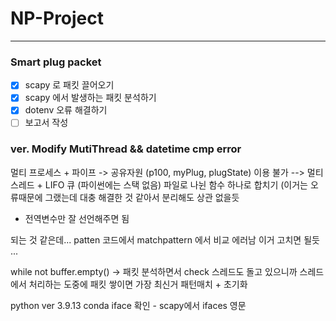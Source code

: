 # NP-Project
---
### Smart plug packet
- [x] scapy 로 패킷 끌어오기
- [x] scapy 에서 발생하는 패킷 분석하기
- [x] dotenv 오류 해결하기
- [ ] 보고서 작성

### ver. Modify MutiThread && datetime cmp error
멀티 프로세스 + 파이프 -> 공유자원 (p100, myPlug, plugState) 이용 불가
--> 멀티 스레드 + LIFO 큐 (파이썬에는 스택 없음)
파일로 나뉜 함수 하나로 합치기 (이거는 오류때문에 그랬는데 대충 해결한 것 같아서 분리해도 상관 없을듯
- 전역변수만 잘 선언해주면 됨

되는 것 같은데... patten 코드에서 matchpattern 에서 비교 에러남
이거 고치면 될듯
...

while not buffer.empty()
-> 패킷 분석하면서 check 스레드도 돌고 있으니까 스레드에서 처리하는 도중에 패킷 쌓이면 가장 최신거 패턴매치 + 초기화


python ver 3.9.13 conda
iface 확인 - scapy에서 ifaces 영문 
